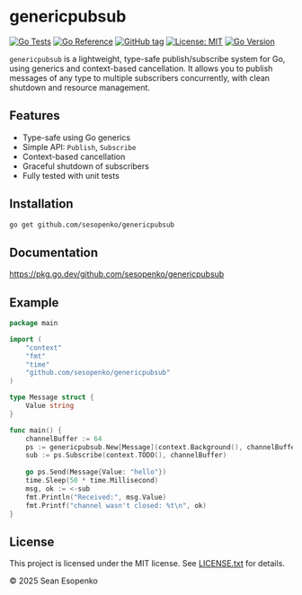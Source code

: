 # genericpubsub

[![Go Tests](https://github.com/sesopenko/genericpubsub/actions/workflows/test.yml/badge.svg)](https://github.com/sesopenko/genericpubsub/actions/workflows/test.yml)
[![Go Reference](https://pkg.go.dev/badge/github.com/sesopenko/genericpubsub.svg)](https://pkg.go.dev/github.com/sesopenko/genericpubsub)
[![GitHub tag](https://img.shields.io/github/v/tag/sesopenko/genericpubsub?label=version)](https://github.com/sesopenko/genericpubsub/tags)
[![License: MIT](https://img.shields.io/badge/License-MIT-blue.svg)](LICENSE.txt)
[![Go Version](https://img.shields.io/badge/go-1.24+-blue)](https://golang.org/doc/go1.24)


`genericpubsub` is a lightweight, type-safe publish/subscribe system for Go, using generics and context-based
cancellation. It allows you to publish messages of any type to multiple subscribers concurrently, with clean shutdown
and resource management.

## Features

- Type-safe using Go generics
- Simple API: `Publish`, `Subscribe`
- Context-based cancellation
- Graceful shutdown of subscribers
- Fully tested with unit tests

## Installation

```bash
go get github.com/sesopenko/genericpubsub
````

## Documentation

https://pkg.go.dev/github.com/sesopenko/genericpubsub

## Example

```go
package main

import (
    "context"
    "fmt"
	"time"
    "github.com/sesopenko/genericpubsub"
)

type Message struct {
    Value string
}

func main() {
    channelBuffer := 64
    ps := genericpubsub.New[Message](context.Background(), channelBuffer)
    sub := ps.Subscribe(context.TODO(), channelBuffer)
    
    go ps.Send(Message{Value: "hello"})
    time.Sleep(50 * time.Millisecond)
    msg, ok := <-sub
    fmt.Println("Received:", msg.Value)
    fmt.Printf("channel wasn't closed: %t\n", ok)
}

```

## License

This project is licensed under the MIT license. See [LICENSE.txt](LICENSE.txt) for details.

© 2025 Sean Esopenko